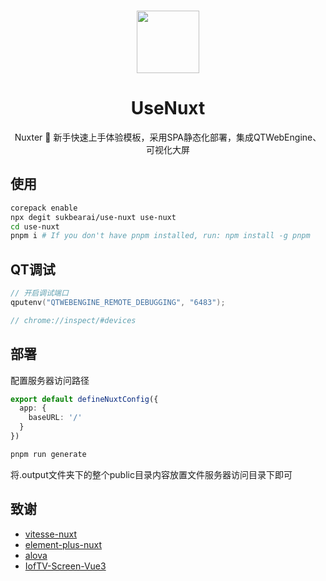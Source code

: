 <br>

<p align="center">
<img src="https://api.iconify.design/fluent-emoji:dog-face.svg" style="width:100px;" />
</p>

<h1 align="center">UseNuxt</h1>

<p align="center">
Nuxter 👏 新手快速上手体验模板，采用SPA静态化部署，集成QTWebEngine、可视化大屏
</p>

## 使用

```bash
corepack enable
npx degit sukbearai/use-nuxt use-nuxt
cd use-nuxt
pnpm i # If you don't have pnpm installed, run: npm install -g pnpm
```

## QT调试

```c++
// 开启调试端口
qputenv("QTWEBENGINE_REMOTE_DEBUGGING", "6483");

// chrome://inspect/#devices
```

## 部署

配置服务器访问路径

```ts
export default defineNuxtConfig({
  app: {
    baseURL: '/'
  }
})
```

```bash
pnpm run generate
```

将.output文件夹下的整个public目录内容放置文件服务器访问目录下即可

## 致谢

- [vitesse-nuxt](https://github.com/antfu/vitesse-nuxt)
- [element-plus-nuxt](https://github.com/element-plus/element-plus-nuxt)
- [alova](https://github.com/alovajs/alova)
- [IofTV-Screen-Vue3](https://github.com/sukbearai/IofTV-Screen-Vue3)
